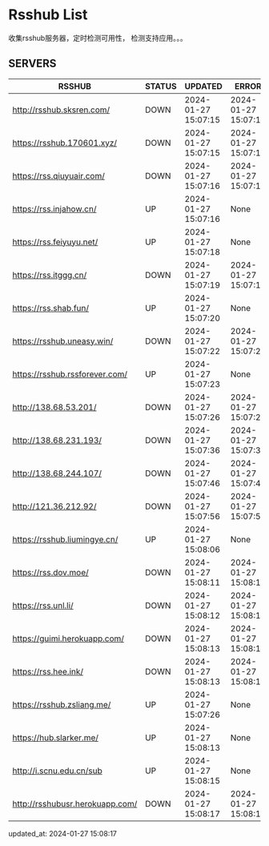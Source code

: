 # Rsshub List

收集rsshub服务器，定时检测可用性， 检测支持应用。。。


## SERVERS

|  RSSHUB   | STATUS  | UPDATED  | ERROR  | TWITTER |  
|  ----  | ----  | ----  | ----  | ---- |  
| http://rsshub.sksren.com/ | DOWN | 2024-01-27 15:07:15 | 2024-01-27 15:07:15 |  
| https://rsshub.170601.xyz/ | DOWN | 2024-01-27 15:07:15 | 2024-01-27 15:07:15 |  
| https://rss.qiuyuair.com/ | DOWN | 2024-01-27 15:07:16 | 2024-01-27 15:07:16 |  
| https://rss.injahow.cn/ | UP | 2024-01-27 15:07:16 | None ||  
| https://rss.feiyuyu.net/ | UP | 2024-01-27 15:07:18 | None ||  
| https://rss.itggg.cn/ | DOWN | 2024-01-27 15:07:19 | 2024-01-27 15:07:19 |  
| https://rss.shab.fun/ | UP | 2024-01-27 15:07:20 | None ||  
| https://rsshub.uneasy.win/ | DOWN | 2024-01-27 15:07:22 | 2024-01-27 15:07:22 |  
| https://rsshub.rssforever.com/ | UP | 2024-01-27 15:07:23 | None ||  
| http://138.68.53.201/ | DOWN | 2024-01-27 15:07:26 | 2024-01-27 15:07:26 |  
| http://138.68.231.193/ | DOWN | 2024-01-27 15:07:36 | 2024-01-27 15:07:36 |  
| http://138.68.244.107/ | DOWN | 2024-01-27 15:07:46 | 2024-01-27 15:07:46 |  
| http://121.36.212.92/ | DOWN | 2024-01-27 15:07:56 | 2024-01-27 15:07:56 |  
| https://rsshub.liumingye.cn/ | UP | 2024-01-27 15:08:06 | None ||  
| https://rss.dov.moe/ | DOWN | 2024-01-27 15:08:11 | 2024-01-27 15:08:11 |  
| https://rss.unl.li/ | DOWN | 2024-01-27 15:08:12 | 2024-01-27 15:08:12 |  
| https://guimi.herokuapp.com/ | DOWN | 2024-01-27 15:08:13 | 2024-01-27 15:08:13 |  
| https://rss.hee.ink/ | DOWN | 2024-01-27 15:08:13 | 2024-01-27 15:08:13 |  
| https://rsshub.zsliang.me/ | UP | 2024-01-27 15:07:26 | None |OK|  
| https://hub.slarker.me/ | UP | 2024-01-27 15:08:13 | None ||  
| http://i.scnu.edu.cn/sub | UP | 2024-01-27 15:08:15 | None ||  
| http://rsshubusr.herokuapp.com/ | DOWN | 2024-01-27 15:08:17 | 2024-01-27 15:08:17 |  
  

updated_at: 2024-01-27 15:08:17  
